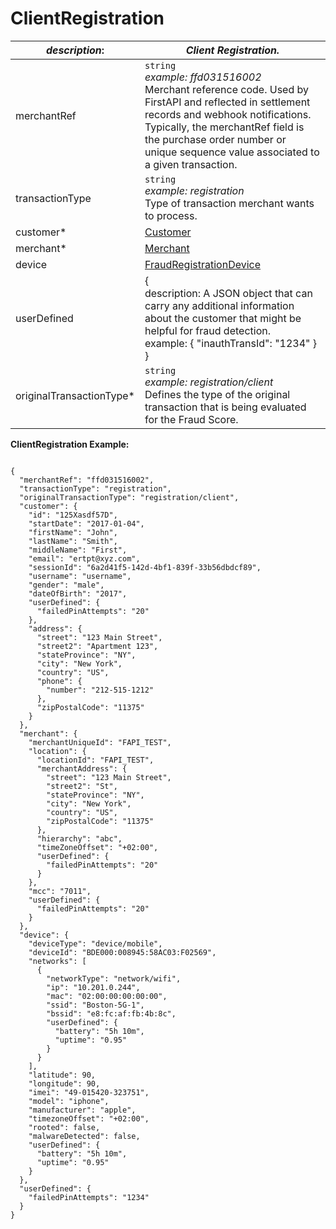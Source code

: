 
# ClientRegistration

| *description*: | *Client Registration.*|
|----|----|
| merchantRef |    ``` string ```  <br/>  *example: ffd031516002* <br/> Merchant reference code. Used by FirstAPI and reflected in settlement records and webhook notifications. Typically, the merchantRef field is the purchase order number or unique sequence value associated to a given transaction.|
| transactionType |    ``` string ```  <br/>  *example: registration* <br/> Type of transaction merchant wants to process.|
| customer* | [Customer](?path=docs/schemas-md/Customer.md)|
| merchant* | [Merchant](?path=docs/schemas-md/Merchant.md)|
| device | [FraudRegistrationDevice](?path=docs/schemas-md/FraudRegistrationDevice.md)|
| userDefined |   {<br/> description: A JSON object that can carry any additional information about the customer that might be helpful for fraud detection. <br/> example:  { "inauthTransId": "1234" }<br/> }|
| originalTransactionType* |    ``` string ```  <br/>  *example: registration/client* <br/> Defines the type of the original transaction that is being evaluated for the Fraud Score.|

**ClientRegistration Example:**

```{r}

{
  "merchantRef": "ffd031516002",
  "transactionType": "registration",
  "originalTransactionType": "registration/client",
  "customer": {
    "id": "125Xasdf57D",
    "startDate": "2017-01-04",
    "firstName": "John",
    "lastName": "Smith",
    "middleName": "First",
    "email": "ertpt@xyz.com",
    "sessionId": "6a2d41f5-142d-4bf1-839f-33b56dbdcf89",
    "username": "username",
    "gender": "male",
    "dateOfBirth": "2017",
    "userDefined": {
      "failedPinAttempts": "20"
    },
    "address": {
      "street": "123 Main Street",
      "street2": "Apartment 123",
      "stateProvince": "NY",
      "city": "New York",
      "country": "US",
      "phone": {
        "number": "212-515-1212"
      },
      "zipPostalCode": "11375"
    }
  },
  "merchant": {
    "merchantUniqueId": "FAPI_TEST",
    "location": {
      "locationId": "FAPI_TEST",
      "merchantAddress": {
        "street": "123 Main Street",
        "street2": "St",
        "stateProvince": "NY",
        "city": "New York",
        "country": "US",
        "zipPostalCode": "11375"
      },
      "hierarchy": "abc",
      "timeZoneOffset": "+02:00",
      "userDefined": {
        "failedPinAttempts": "20"
      }
    },
    "mcc": "7011",
    "userDefined": {
      "failedPinAttempts": "20"
    }
  },
  "device": {
    "deviceType": "device/mobile",
    "deviceId": "BDE000:008945:58AC03:F02569",
    "networks": [
      {
        "networkType": "network/wifi",
        "ip": "10.201.0.244",
        "mac": "02:00:00:00:00:00",
        "ssid": "Boston-5G-1",
        "bssid": "e8:fc:af:fb:4b:8c",
        "userDefined": {
          "battery": "5h 10m",
          "uptime": "0.95"
        }
      }
    ],
    "latitude": 90,
    "longitude": 90,
    "imei": "49-015420-323751",
    "model": "iphone",
    "manufacturer": "apple",
    "timezoneOffset": "+02:00",
    "rooted": false,
    "malwareDetected": false,
    "userDefined": {
      "battery": "5h 10m",
      "uptime": "0.95"
    }
  },
  "userDefined": {
    "failedPinAttempts": "1234"
  }
}
```  
  





